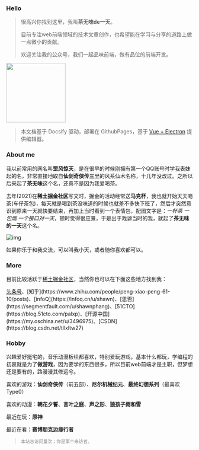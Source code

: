 ### Hello

> 很高兴你找到这里，我叫**茶无味de一天**。
>
> 目前专注web前端领域的技术文章创作，也希望能在学习与分享的道路上做一点微小的贡献。
> 
> 欢迎关注我的公众号，我们一起品味前端，做有品位的前端开发。
>

<img src="https://book.palxp.com/wechat.png" height = "160" />

> 本文档基于 Docsify 驱动，部署在 GithubPages，基于 [Vue + Electron](https://juejin.cn/post/7127593631606636581) 提供编辑器。

### About me

我以前常用的网名叫**罡风惊天**，是在很早的时候刚拥有第一个QQ账号时学我表妹起的名，非常直接地取自**仙剑奇侠传三**里的风系仙术名称，十几年没改过。之所以后来起了**茶无味**这个名，还真不是因为我爱喝茶。

去年(2021)在**稀土掘金社区**写文时，掘金的活动经常送**马克杯**，我也就开始天天喝茶(车仔茶包)，每天就是喝到茶没味道的时候也就差不多快下班了，然后才突然意识到原来一天就快要结束，再加上当时看到一个表情包，配图文字是：*一杯茶 一包烟 一个接口对一天*，顿时觉得很应景，于是出于戏谑当时的我，就起了**茶无味的一天**这个名。

![img](https://book.palxp.com/images/0.9214494194923779.jpg)

如果你乐于和我交流，可以叫我小天，或者随你喜欢都可以。

### More

目前比较活跃于[稀土掘金社区](https://juejin.cn/user/2682464103060541/posts)，当然你也可以在下面这些地方找到我：

[头条号](https://www.toutiao.com/c/user/token/MS4wLjABAAAARwn6TtOx1OWIcfzBKm-RIY5k9GmkeMsFBIkKMeSkrLw/?)、[知乎](https://www.zhihu.com/people/peng-xiao-peng-61-10/posts)、[infoQ](https://infoq.cn/u/shawn)、[思否](https://segmentfault.com/u/shawnphang)、[51CTO](https://blog.51cto.com/palxp)、[开源中国](https://my.oschina.net/u/3496975)、[CSDN](https://blog.csdn.net/tllxltw27)

### Hobby

兴趣爱好挺宅的，音乐动漫板绘都喜欢，特别爱玩游戏，基本什么都玩，学编程的初衷就是为了**做游戏**，因为要学的东西很多，所以目前web前端才是主职，但梦想还是要有的，路漫漫其修远兮。

喜欢的游戏：**仙剑奇侠传**（前五部）、**尼尔机械纪元**、**最终幻想系列**（最喜欢Type0）

喜欢的动漫：**朝花夕誓**、**言叶之庭**、**声之形**、**狼孩子雨和雪**

最近在玩：**原神**

最近在看：**赛博朋克边缘行者**

> <div style="font-size:12px;color:#888888"><span id="busuanzi_container_site_pv">本站总访问量<span id="busuanzi_value_site_pv"></span>次</span>；<span id="busuanzi_container_site_pv">你是第<span id="busuanzi_value_site_uv"></span>个来访者。</span></div>